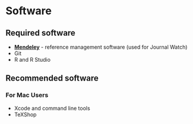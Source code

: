 # Software

## Required software

- [**Mendeley**](http://www.mendeley.com) - reference management software (used for Journal Watch)
- Git
- R and R Studio

## Recommended software

### For Mac Users
- Xcode and command line tools
- TeXShop
